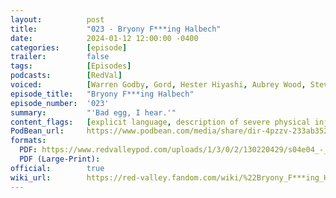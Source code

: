 ```yaml
---
layout:          post
title:           "023 - Bryony F***ing Halbech"
date:            2024-01-12 12:00:00 -0400
categories:      [episode]
trailer:         false
tags:            [Episodes]
podcasts:        [RedVal]
voiced:          [Warren Godby, Gord, Hester Hiyashi, Aubrey Wood, Stevie, Malcolm Landry, Jacob, Guests, Degracious Melé, Sophia, Bryony Halbech]
episode_title:   "Bryony F***ing Halbech"
episode_number:  '023'
summary:         "'Bad egg, I hear.'"
content_flags:   [explicit language, description of severe physical injuries including loss of limb and burn injuries, depiction of mental health crisis]
PodBean_url:     https://www.podbean.com/media/share/dir-4pzzv-233ab352
formats: 
  PDF: https://www.redvalleypod.com/uploads/1/3/0/2/130220429/s04e04_-_transcript.pdf
  PDF (Large-Print): 
official:        true
wiki_url:        https://red-valley.fandom.com/wiki/%22Bryony_F***ing_Halbech%22
---
```

